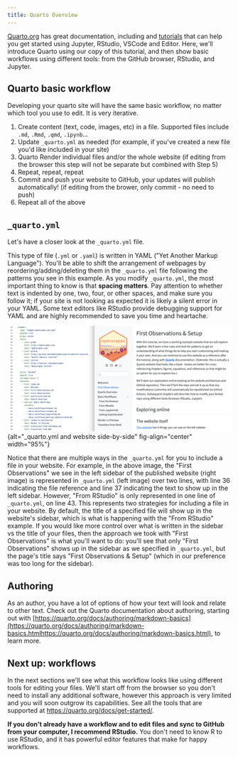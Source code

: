 ```yaml
---
title: Quarto Overview
---
```


[Quarto.org](https://quarto.org) has great documentation, including and [tutorials](https://quarto.org/docs/get-started/hello/jupyter.html) that can help you get started using Jupyter, RStudio, VSCode and Editor. Here, we'll introduce Quarto using our copy of this tutorial, and then show basic workflows using different tools: from the GitHub browser, RStudio, and Jupyter.

## Quarto basic workflow

Developing your quarto site will have the same basic workflow, no matter which tool you use to edit. It is very iterative.

1.  Create content (text, code, images, etc) in a file. Supported files include `.md`, `.Rmd`, `.qmd`, `.ipynb`...
2.  Update `_quarto.yml` as needed (for example, if you've created a new file you'd like included in your site)
3.  Quarto Render individual files and/or the whole website (if editing from the browser this step will not be separate but combined with Step 5)
4.  Repeat, repeat, repeat
5.  Commit and push your website to GitHub, your updates will publish automatically! (if editing from the brower, only commit - no need to push)
6.  Repeat all of the above

## `_quarto.yml`

Let's have a closer look at the `_quarto.yml` file.

This type of file (`.yml` or `.yaml`) is written in YAML ("Yet Another Markup Language"). You'll be able to shift the arrangement of webpages by reordering/adding/deleting them in the `_quarto.yml` file following the patterns you see in this example. As you modify `_quarto.yml`, the most important thing to know is that **spacing matters**. Pay attention to whether text is indented by one, two, four, or other spaces, and make sure you follow it; if your site is not looking as expected it is likely a silent error in your YAML. Some text editors like RStudio provide debugging support for YAML and are highly recommended to save you time and heartache.

![`_quarto.yml` and website side-by-side](images/quarto-yml-site-side-by-side3.png){alt="_quarto.yml and website side-by-side" fig-align="center" width="95%"}

Notice that there are multiple ways in the `_quarto.yml` for you to include a file in your website. For example, in the above image, the "First Observations" we see in the left sidebar of the published website (right image) is represented in `_quarto.yml` (left image) over two lines, with line 36 indicating the file reference and line 37 indicating the text to show up in the left sidebar. However, "From RStudio" is only represented in one line of `_quarto.yml`, on line 43. This represents two strategies for including a file in your website. By default, the title of a specified file will show up in the website's sidebar, which is what is happening with the "From RStudio" example. If you would like more control over what is written in the sidebar vs the title of your files, then the approach we took with "First Observations" is what you'll want to do: you'll see that only "First Observations" shows up in the sidebar as we specified in `_quarto.yml`, but the page's title says "First Observations & Setup" (which in our preference was too long for the sidebar).

## Authoring

As an author, you have a lot of options of how your text will look and relate to other text. Check out the Quarto documentation about authoring, starting out with [https://quarto.org/docs/authoring/markdown-basics](https://quarto.org/docs/authoring/markdown-basics.htmlhttps://quarto.org/docs/authoring/markdown-basics.html), to learn more.

## Next up: workflows

In the next sections we'll see what this workflow looks like using different tools for editing your files. We'll start off from the browser so you don't need to install any additional software, however this approach is very limited and you will soon outgrow its capabilities. See all the tools that are supported at <https://quarto.org/docs/get-started/>.

**If you don't already have a workflow and to edit files and sync to GitHub from your computer, I recommend RStudio.** You don't need to know R to use RStudio, and it has powerful editor features that make for happy workflows.
